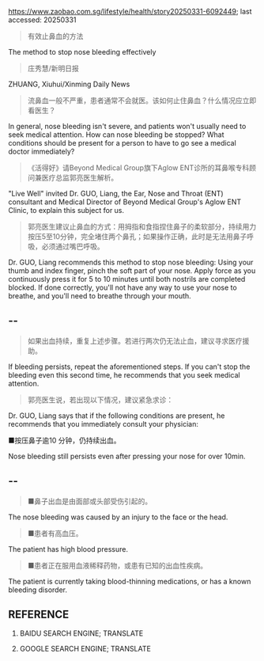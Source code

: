 https://www.zaobao.com.sg/lifestyle/health/story20250331-6092449; last accessed: 20250331

> 有效止鼻血的方法

The method to stop nose bleeding effectively

> 庄秀慧/新明日报

ZHUANG, Xiuhui/Xinming Daily News

> 流鼻血一般不严重，患者通常不会就医。该如何止住鼻血？什么情况应立即看医生？

In general, nose bleeding isn't severe, and patients won't usually need to seek medical attention. How can nose bleeding be stopped? What conditions should be present for a person to have to go see a medical doctor immediately?

> 《活得好》请Beyond Medical Group旗下Aglow ENT诊所的耳鼻喉专科顾问兼医疗总监郭亮医生解析。

"Live Well" invited Dr. GUO, Liang, the Ear, Nose and Throat (ENT) consultant and Medical Director of Beyond Medical Group's Aglow ENT Clinic, to explain this subject for us.

> 郭亮医生建议止鼻血的方式：用拇指和食指捏住鼻子的柔软部分，持续用力按压5至10分钟，完全堵住两个鼻孔；如果操作正确，此时是无法用鼻子呼吸，必须通过嘴巴呼吸。 

Dr. GUO, Liang recommends this method to stop nose bleeding: Using your thumb and index finger, pinch the soft part of your nose. Apply force as you continuously press it for 5 to 10 minutes until both nostrils are completed blocked. If done correctly, you'll not have any way to use your nose to breathe, and you'll need to breathe through your mouth.

## --

> 如果出血持续，重复上述步骤。若进行两次仍无法止血，建议寻求医疗援助。

If bleeding persists, repeat the aforementioned steps. If you can't stop the bleeding even this second time, he recommends that you seek medical attention.

> 郭亮医生说，若出现以下情况，建议紧急求诊：

Dr. GUO, Liang says that if the following conditions are present, he recommends that you immediately consult your physician:

■按压鼻子逾10 分钟，仍持续出血。 

Nose bleeding still persists even after pressing your nose for over 10min.

## --

> ■鼻子出血是由面部或头部受伤引起的。

The nose bleeding was caused by an injury to the face or the head.

> ■患者有高血压。

The patient has high blood pressure.

> ■患者正在服用血液稀释药物，或患有已知的出血性疾病。

The patient is currently taking blood-thinning medications, or has a known bleeding disorder. 

## REFERENCE

1) BAIDU SEARCH ENGINE; TRANSLATE

2) GOOGLE SEARCH ENGINE; TRANSLATE